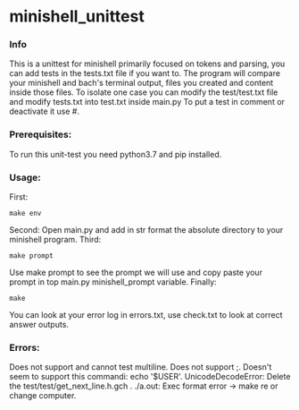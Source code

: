 # minishell_unittest

### Info
 This is a unittest for minishell primarily focused on tokens and parsing, you can add tests in the tests.txt file if you want to.
 The program will compare your minishell and bach's terminal output, files you created and content inside those files.
 To isolate one case you can modify the test/test.txt file and modify tests.txt into test.txt inside main.py
 To put a test in comment or deactivate it use #.

### Prerequisites:
  To run this unit-test you need python3.7 and pip installed.

### Usage:
  First:
  ```
  make env
  ```
  Second:
  Open main.py and add in str format the absolute directory to your minishell program.
  Third:
  ```
  make prompt
  ```
  Use make prompt to see the prompt we will use and copy paste your prompt in top main.py minishell_prompt variable.
  Finally:
  ```
  make
  ```
  You can look at your error log in errors.txt, use check.txt to look at correct answer outputs.


### Errors:
  Does not support and cannot test multiline.
  Does not support ;.
  Doesn't seem to support this commandi: echo '$USER'.
  UnicodeDecodeError: Delete the test/test/get_next_line.h.gch .
  ./a.out: Exec format error -> make re or change computer.
